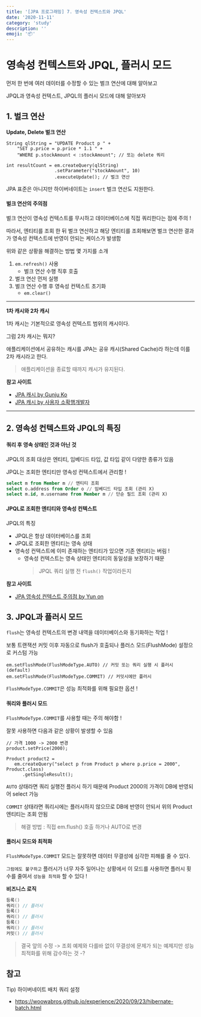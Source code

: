 ```yaml
---
title: '[JPA 프로그래밍] 7. 영속성 컨텍스트와 JPQL'
date: '2020-11-11'
category: 'study'
description: ''
emoji: '📦'
---
```


# 영속성 컨텍스트와 JPQL, 플러시 모드

먼저 한 번에 여러 데이터를 수정할 수 있는 벌크 연산에 대해 알아보고

JPQL과 영속성 컨텍스트, JPQL의 플러시 모드에 대해 알아보자

## 1. 벌크 연산

**Update, Delete 벌크 연산**

```java:title=Java
String qlString = "UPDATE Product p " +
    "SET p.price = p.price * 1.1 " +
    "WHERE p.stockAmount < :stockAmount"; // 또는 delete 쿼리

int resultCount = em.createQuery(qlString)
                  .setParameter("stockAmount", 10)
                  .executeUpdate(); // 벌크 연산
```

JPA 표준은 아니지만 하이버네이트는 `insert` 벌크 연산도 지원한다.

#### 벌크 연산의 주의점

벌크 연산이 영속성 컨텍스트를 무시하고 데이터베이스에 직접 쿼리한다는 점에 주의 !

따라서, 엔티티를 조회 한 뒤 벌크 연산하고 해당 엔티티를 조회해보면 벌크 연산한 결과가 영속성 컨텍스트에 반영이 안되는 케이스가 발생함

위와 같은 상황을 해결하는 방법 몇 가지를 소개

1. `em.refresh()` 사용
   - 벌크 연산 수행 직후 호출
2. 벌크 연산 먼저 실행
3. 벌크 연산 수행 후 영속성 컨텍스트 초기화
   - `em.clear()`

---

**1차 캐시와 2차 캐시**

1차 캐시는 기본적으로 영속성 컨텍스트 범위의 캐시이다.

그럼 2차 캐시는 뭐지?

애플리케이션에서 공유하는 캐시를 JPA는 공유 캐시(Shared Cache)라 하는데 이를 2차 캐시라고 한다.

> 애플리케이션을 종료할 때까지 캐시가 유지된다.

**참고 사이트**

- [JPA 캐시 by Gunju Ko](https://gunju-ko.github.io/jpa/2019/01/14/JPA-2%EC%B0%A8%EC%BA%90%EC%8B%9C.html)
- [JPA 캐시 by 사용자 소확행개발자](https://derekpark.tistory.com/96)

---

## 2. 영속성 컨텍스트와 JPQL의 특징

#### 쿼리 후 영속 상태인 것과 아닌 것

JPQL의 조회 대상은 엔티티, 임베디드 타입, 값 타입 같이 다양한 종류가 있음

JPQL는 조회한 엔티티만 영속성 컨텍스트에서 관리함 !

```sql
select m from Member m // 엔티티 조회
select o.address from Order o // 임베디드 타입 조회 (관리 X)
select m.id, m.username from Member m // 단순 필드 조회 (관리 X)
```

#### JPQL로 조회한 엔티티와 영속성 컨텍스트

JPQL의 특징

- JPQL은 항상 데이터베이스를 조회
- JPQL로 조회한 엔티티는 영속 상태
- 영속성 컨텍스트에 이미 존재하는 엔티티가 있으면 기존 엔티티는 버림 !
  - 영속성 컨텍스트는 영속 상태인 엔티티의 동일성을 보장하기 때문
    > JPQL 쿼리 실행 전 `flush()` 작업이라든지

**참고 사이트**

- [JPA 영속성 컨텍스트 주의점 by Yun on](https://cheese10yun.github.io/jpa-persistent-context/)

## 3. JPQL과 플러시 모드

`flush`는 영속성 컨텍스트의 변경 내역을 데이터베이스와 동기화하는 작업 !

보통 트랜잭션 커밋 이후 자동으로 flush가 호출되나 플러스 모드(FlushMode) 설정으로 커스텀 가능

```java:title=Java
em.setFlushMode(FlushModeType.AUTO) // 커밋 또는 쿼리 실행 시 플러시 (default)
em.setFlushMode(FlushModeType.COMMIT) // 커밋시에만 플러시
```

`FlushModeType.COMMIT`은 성능 최적화를 위해 필요한 옵션 !

#### 쿼리와 플러시 모드

`FlushModeType.COMMIT`를 사용할 때는 주의 해야함 !

잘못 사용하면 다음과 같은 상황이 발생할 수 있음

```java:title=Java
// 가격 1000 -> 2000 변경
product.setPrice(2000);

Product product2 =
   em.createQuery("select p from Product p where p.price = 2000", Product.class)
      .getSingleResult();
```

`AUTO` 상태라면 쿼리 실행전 플러시 하기 때문에 Product 2000의 가격이 DB에 반영되어 select 가능

`COMMIT` 상태라면 쿼리시에는 플러시하지 않으므로 DB에 반영이 안되서 위의 Product 엔티티는 조회 안됨

> 해결 방법 : 직접 em.flush() 호출 하거나 AUTO로 변경

#### 플러시 모드와 최적화

`FlushModeType.COMMIT` 모드는 잘못하면 데이터 무결성에 심각한 피해를 줄 수 있다.

`그럼에도 불구하고` 플러시가 너무 자주 일어나는 상황에서 이 모드를 사용하면 플러시 횟수를 줄여서 `성능을 최적화` 할 수 있다 !

**비즈니스 로직**

```java
등록()
쿼리() // 플러시
등록()
쿼리() // 플러시
등록()
쿼리() // 플러시
커밋() // 플러시
```

> 결국 앞의 수정 -> 조회 예제와 다를바 없이 무결성에 문제가 되는 예제지만 성능 최적화를 위해 감수하는 것 -?

## 참고

Tip) 하이버네이트 배치 쿼리 설정

- https://woowabros.github.io/experience/2020/09/23/hibernate-batch.html
